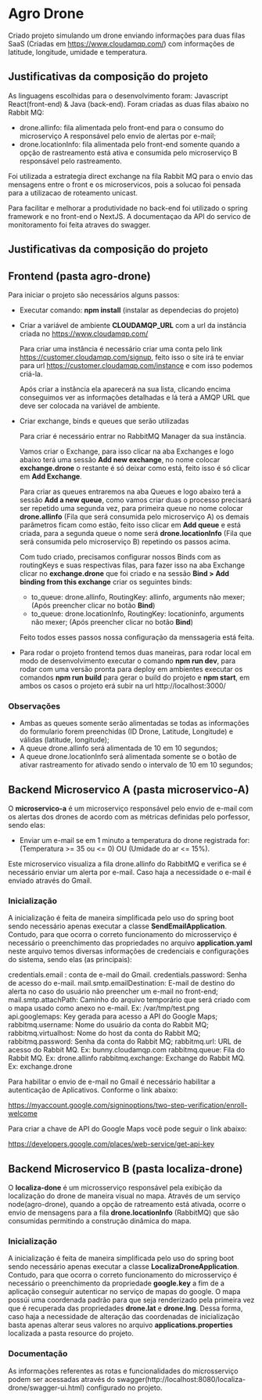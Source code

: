 # Agro Drone

Criado projeto simulando um drone enviando informações para duas filas SaaS (Criadas em https://www.cloudamqp.com/) com informações de latitude, longitude, umidade e temperatura.

## Justificativas da composição do projeto

As linguagens escolhidas para o desenvolvimento foram: Javascript React(front-end) & Java (back-end).
Foram criadas as duas filas abaixo no Rabbit MQ:

- drone.allinfo: fila alimentada pelo front-end para o consumo do microserviço A responsável pelo envio de alertas por e-mail;
- drone.locationInfo: fila alimentada pelo front-end somente quando a opção de rastreamento está ativa e consumida pelo microserviço B responsável pelo rastreamento.

Foi utilizada a estrategia direct exchange na fila Rabbit MQ para o envio das mensagens entre o front e os microservicos, pois a solucao foi pensada para a utilizacao de roteamento unicast.

Para facilitar e melhorar a produtividade no back-end foi utilizado o spring framework e no front-end o NextJS.
A documentaçao da API do servico de monitoramento foi feita atraves do swagger.


## Justificativas da composição do projeto

## Frontend (pasta agro-drone)

Para iniciar o projeto são necessários alguns passos:

- Executar comando: **npm install** (instalar as dependecias do projeto)
- Criar a variável de ambiente **CLOUDAMQP_URL** com a url da instância criada no https://www.cloudamqp.com/

    Para criar uma instância é necessário criar uma conta pelo link https://customer.cloudamqp.com/signup, feito isso o site irá te enviar para url https://customer.cloudamqp.com/instance e com isso podemos criá-la.
    
    Após criar a instância ela aparecerá na sua lista, clicando encima conseguimos ver as informações detalhadas e lá terá a AMQP URL que deve ser colocada na variável de ambiente.
    
- Criar exchange, binds e queues que serão utilizadas

    Para criar é necessário entrar no RabbitMQ Manager da sua instância. 
    
    Vamos criar o Exchange, para isso clicar na aba Exchanges e logo abaixo terá uma sessão **Add new exchange**, no nome colocar **exchange.drone** o restante é só deixar como está, feito isso é só clicar em **Add Exchange**.
    
    Para criar as queues entraremos na aba Queues e logo abaixo terá a sessão **Add a new queue**, como vamos criar duas o processo precisará ser repetido uma segunda vez, para primeira queue no nome colocar **drone.allinfo** (Fila que será consumida pelo microserviço A) os demais parâmetros ficam como estão, feito isso clicar em **Add queue** e está criada, para a segunda queue o nome será **drone.locationInfo** (Fila que será consumida pelo microserviço B) repetindo os passos acima.
    
    Com tudo criado, precisamos configurar nossos Binds com as routingKeys e suas respectivas filas, para fazer isso na aba Exchange clicar no **exchange.drone** que foi criado e na sessão **Bind > Add binding from this exchange** criar os seguintes binds:
    - to_queue: drone.allinfo, RoutingKey: allinfo, arguments não mexer; (Após preencher clicar no botão **Bind**)
    - to_queue: drone.locationInfo, RoutingKey: locationinfo, arguments não mexer; (Após preencher clicar no botão **Bind**)
    
    Feito todos esses passos nossa configuração da menssageria está feita.
    
- Para rodar o projeto frontend temos duas maneiras, para rodar local em modo de desenvolvimento executar o comando **npm run dev**, para rodar com uma versão pronta para deploy em ambientes executar os comandos **npm run build** para gerar o build do projeto e **npm start**, em ambos os casos o projeto erá subir na url http://localhost:3000/

### Observações

- Ambas as queues somente serão alimentadas se todas as informações do formulario forem preenchidas (ID Drone, Latitude, Longitude) e válidas (latitude, longitude);
- A queue drone.allinfo será alimentada de 10 em 10 segundos;
- A queue drone.locationInfo será alimentada somente se o botão de ativar rastreamento for ativado sendo o intervalo de 10 em 10 segundos;

## Backend Microservico A (pasta microservico-A)

O **microservico-a** é um microserviço responsável pelo envio de e-mail com os alertas dos drones de acordo com as métricas definidas pelo porfessor, sendo elas:

- Enviar um e-mail se em 1 minuto a temperatura do drone registrada for: (Temperatura >= 35 ou <= 0) OU (Umidade do ar <= 15%).

Este microservico visualiza a fila drone.allinfo do RabbitMQ e verifica se é necessário enviar um alerta por e-mail.
Caso haja a necessidade o e-mail é enviado através do Gmail.

### Inicialização

A inicialização é feita de maneira simplificada pelo uso do spring boot sendo necessário apenas executar a classe **SendEmailApplication**. Contudo, para que ocorra o correto funcionamento do microsserviço é necessário o preenchimento das propriedades no arquivo **application.yaml** neste arquivo temos diversas informações de credenciais e configurações do sistema, sendo elas (as principais):

credentials.email : conta de e-mail do Gmail.
credentials.password: Senha de acesso do e-mail.
mail.smtp.emailDestination: E-mail de destino do alerta no caso do usuário não preencher um e-mail no front-end;
mail.smtp.attachPath: Caminho do arquivo temporário que será criado com o mapa usado como anexo no e-mail. Ex: /var/tmp/test.png
api.googlemaps: Key gerada para acesso a API do Google Maps;
rabbitmq.username: Nome do usuário da conta do Rabbit MQ;
rabbitmq.virtualhost: Nome do host da conta do Rabbit MQ;
rabbitmq.password: Senha da conta do Rabbit MQ;
rabbitmq.url: URL de acesso do Rabbit MQ. Ex: bunny.cloudamqp.com
rabbitmq.queue: Fila do Rabbit MQ. Ex: drone.allinfo
rabbitmq.exchange: Exchange do Rabbit MQ. Ex: exchange.drone

Para habilitar o envio de e-mail no Gmail é necessário habilitar a autenticação de Aplicativos. Conforme o link abaixo:

https://myaccount.google.com/signinoptions/two-step-verification/enroll-welcome

Para criar a chave de API do Google Maps você pode seguir o link abaixo:

https://developers.google.com/places/web-service/get-api-key

## Backend Microservico B (pasta localiza-drone)

   O **localiza-done** é um microsserviço responsável pela exibição da localização do drone de maneira visual no mapa. Através de um serviço node(agro-drone), quando a opção de ratreamento está ativada, ocorre o envio de mensagens para a fila  **drone.locationInfo** (RabbitMQ) que são consumidas permitindo a construção dinâmica do mapa.
   
### Inicialização   
  A inicialização é feita de maneira simplificada pelo uso do spring boot sendo necessário apenas executar a classe **LocalizaDroneApplication**. Contudo, para que ocorra o correto funcionamento do microsserviço é necessário o preenchimento da propriedade **google.key** a fim de a aplicação conseguir autenticar no serviço de mapas do google. 
  O mapa possúi uma coordenada padrão para que seja renderizado pela primeira vez que é recuperada das propriedades **drone.lat** e **drone.lng**. Dessa forma, caso haja a necessidade de alteração das coordenadas de inicialização basta apenas alterar seus valores no arquivo **applications.properties** localizada a pasta resource do projeto.  
  
### Documentação
  As informações referentes as rotas e funcionalidades do microsserviço podem ser acessadas através do swagger(http://localhost:8080/localiza-drone/swagger-ui.html) configurado no projeto.
